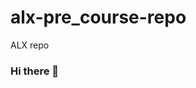 # alx-pre_course-repo
ALX repo 

### Hi there 👋

<!--
**Victoriouskings/Victoriouskings** is a ✨ _special_ ✨ repository because its `README.md` (this file) appears on your GitHub profile.

Here are some ideas to get you started:

- 🔭 I’m currently a trainee at ALX Software Egineering Academy
- 🌱 I’m currently studying Software Engineering
- 👯 I’m looking to collaborate on any coding or general Software related task
- 🤔 I’m looking for help with resources to boost my journey
- 💬 Ask me about anything
- 📫 How to reach me: victoriouskings@gmail.com
- 😄 Pronouns: ...
- ⚡ Fun fact: ...
-->
